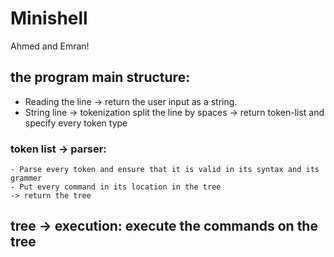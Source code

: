 # Minishell
Ahmed and Emran!

## the program main structure:

- Reading the line -> return the user input as  a string.
- String line -> tokenization split the line by spaces -> return token-list and specify every token type
### token list -> parser: 
    - Parse every token and ensure that it is valid in its syntax and its grammer
    - Put every command in its location in the tree
    -> return the tree
## tree -> execution: execute the commands on the tree

